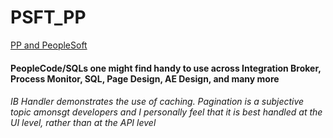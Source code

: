 # PSFT_PP
[PP and PeopleSoft](http://psftpp.blogspot.com/)

#### PeopleCode/SQLs one might find handy to use across Integration Broker, Process Monitor, SQL, Page Design, AE Design, and many more

###### IB Handler demonstrates the use of caching. Pagination is a  subjective topic amonsgt developers and I personally feel that it is best handled at the UI level, rather than at the API level
